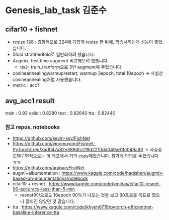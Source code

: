 # Genesis_lab_task 김준수

## cifar10 + fishnet

- resize 128 : 경험적으로 224에 가깝게 resize 한 뒤에, 학습시키는게 성능이 좋았습니다.
- 5fold stratifiedfold로 일반화하려 했습니다.
- Augmix, test time augment 비교해보려 했습니다.
  - tta는 train_tranform으로 3번 augment해 주었습니다.
- cosineannealingwarmuprestart, warmup 3epoch, total 10epoch -> 사실상 cosineannealing처럼 사용했습니다.
- metric : acc1

## avg_acc1 result

train : 0.92
valid : 0.8280
test : 0.82640
tta : 0.82440

### 참고 repos, notebooks

- <https://github.com/kevin-ssy/FishNet>
- <https://github.com/yingmuying/Fishnet-PyTorch/tree/3ad047a82e389dfc219d2210dd049a61fe049a93> -> 사실상 모델구현적으로는 이 레포에서 거의 copy해왔습니다. 참가에 의의를 두겠습니다 ㅠㅠ
- <https://github.com/arabae/FishNet>
- augmi+albumentation : <https://www.kaggle.com/code/haqishen/augmix-based-on-albumentations/notebook>
- cifar10 + resnet : <https://www.kaggle.com/code/kmldas/cifar10-resnet-90-accuracy-less-than-5-min>
  - resnet9만으로도 10epoch 90%가 나오는 것을 보고 90프로를 목표로 했으나 잘되진 않았던 것 같습니다.
- tta : <https://www.kaggle.com/code/khyeh0719/pytorch-efficientnet-baseline-inference-tta>
